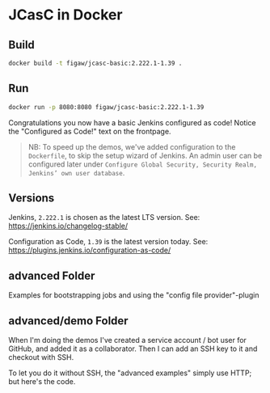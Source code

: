 # JCasC in Docker

## Build

```bash
docker build -t figaw/jcasc-basic:2.222.1-1.39 .
```

## Run

```bash
docker run -p 8080:8080 figaw/jcasc-basic:2.222.1-1.39
```

Congratulations you now have a basic Jenkins configured as code!
    Notice the "Configured as Code!" text on the frontpage.

> NB: To speed up the demos, we've added configuration to the `Dockerfile`,
> to skip the setup wizard of Jenkins.
> An admin user can be configured later under
> `Configure Global Security, Security Realm, Jenkins’ own user database`.

## Versions

Jenkins, `2.222.1` is chosen as the latest LTS version. See: <https://jenkins.io/changelog-stable/>

Configuration as Code, `1.39` is the latest version today. See: <https://plugins.jenkins.io/configuration-as-code/>

## advanced Folder

Examples for bootstrapping jobs and using the "config file provider"-plugin

## advanced/demo Folder

When I'm doing the demos I've created a service account / bot user for GitHub,
    and added it as a collaborator. Then I can add an SSH key to it and
    checkout with SSH.

To let you do it without SSH, the "advanced examples" simply use HTTP;
    but here's the code.
